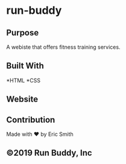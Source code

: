 # run-buddy

## Purpose
A webiste that offers fitness training services.

## Built With
*HTML
*CSS

## Website


## Contribution
Made with ❤️ by Eric Smith

## ©️2019 Run Buddy, Inc
